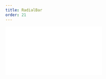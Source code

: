 ```yaml
---
title: RadialBar
order: 21
---
```


<embed src="@/docs/options/plots/special/radial-bar.zh.md"></embed>
